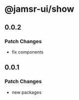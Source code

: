# @jamsr-ui/show

## 0.0.2

### Patch Changes

- fix components

## 0.0.1

### Patch Changes

- new packages
